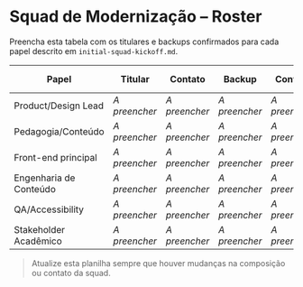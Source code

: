 # Squad de Modernização – Roster

Preencha esta tabela com os titulares e backups confirmados para cada papel descrito em `initial-squad-kickoff.md`.

| Papel                  | Titular       | Contato       | Backup        | Contato       | Data de início |
| ---------------------- | ------------- | ------------- | ------------- | ------------- | -------------- |
| Product/Design Lead    | _A preencher_ | _A preencher_ | _A preencher_ | _A preencher_ | `__/__/____`   |
| Pedagogia/Conteúdo     | _A preencher_ | _A preencher_ | _A preencher_ | _A preencher_ | `__/__/____`   |
| Front-end principal    | _A preencher_ | _A preencher_ | _A preencher_ | _A preencher_ | `__/__/____`   |
| Engenharia de Conteúdo | _A preencher_ | _A preencher_ | _A preencher_ | _A preencher_ | `__/__/____`   |
| QA/Accessibility       | _A preencher_ | _A preencher_ | _A preencher_ | _A preencher_ | `__/__/____`   |
| Stakeholder Acadêmico  | _A preencher_ | _A preencher_ | _A preencher_ | _A preencher_ | `__/__/____`   |

> Atualize esta planilha sempre que houver mudanças na composição ou contato da squad.
